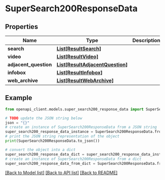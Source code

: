 # SuperSearch200ResponseData


## Properties

Name | Type | Description | Notes
------------ | ------------- | ------------- | -------------
**search** | [**List[ResultSearch]**](ResultSearch.md) |  | [optional] 
**video** | [**List[ResultVideo]**](ResultVideo.md) |  | [optional] 
**adjacent_question** | [**List[ResultAdjacentQuestion]**](ResultAdjacentQuestion.md) |  | [optional] 
**infobox** | [**List[ResultInfobox]**](ResultInfobox.md) |  | [optional] 
**web_archive** | [**List[ResultWebArchive]**](ResultWebArchive.md) |  | [optional] 

## Example

```python
from openapi_client.models.super_search200_response_data import SuperSearch200ResponseData

# TODO update the JSON string below
json = "{}"
# create an instance of SuperSearch200ResponseData from a JSON string
super_search200_response_data_instance = SuperSearch200ResponseData.from_json(json)
# print the JSON string representation of the object
print(SuperSearch200ResponseData.to_json())

# convert the object into a dict
super_search200_response_data_dict = super_search200_response_data_instance.to_dict()
# create an instance of SuperSearch200ResponseData from a dict
super_search200_response_data_from_dict = SuperSearch200ResponseData.from_dict(super_search200_response_data_dict)
```
[[Back to Model list]](../README.md#documentation-for-models) [[Back to API list]](../README.md#documentation-for-api-endpoints) [[Back to README]](../README.md)


